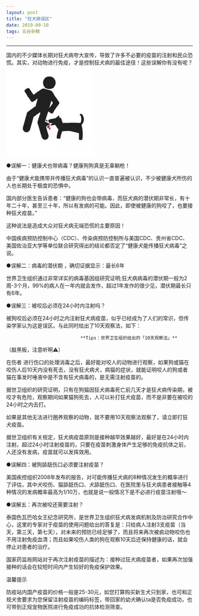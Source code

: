 ```yaml
---
layout: post
title: "狂犬病误区"
date: 2019-09-10 
tags: 五谷杂粮  
---
```

------
国内的不少媒体长期对狂犬病夸大宣传，导致了许多不必要的疫苗的注射和民众恐慌。其实，对动物进行免疫，才是控制狂犬病的最佳途径！这些误解你有没有呢？

![biting](/images/posts/grainSource/dogBitesPeople.jpg)

●误解一：健康犬也带病毒？健康狗狗真是无辜躺枪！

由于“健康犬能携带并传播狂犬病毒”的认识一直普遍被认识，不少被健康犬所伤的人也长期处于极度的恐惧中。

国内部分医生告诉患者：“健康的狗也会带病毒，而狂犬病的潜伏期非常长，有十年二十年，甚至三十年，所以有发病的可能。因此，即使被健康的狗咬了，也要接种狂犬疫苗。”

这种说法是造成大众对狂犬病无端恐慌的主要原因！

中国疾病预防控制中心（CDC）、传染病预防控制所与美国CDC、贵州省CDC、美国佐治亚大学等单位联合研究得出的结论都否定了“健康犬能传播狂犬病毒”之说。

●误解二：病毒的潜伏期 ，确切证据显示：最长6年

世界卫生组织通过非常详实的病毒基因组研究证明;狂犬病病毒的潜伏期一般为2周-3个月，99%的病人在一年内就会发作，超过1年发作的很少见，潜伏期最长只有6年。

●误解三：被咬后必须在24小时内注射吗？

被狗咬后必须在24小时之内注射狂犬病疫苗，似乎已经成为了人们的常识，但传染学家认为这是误区。与此同时给出了10天观察法，如下：

                                **Tips：世界卫生组织给出的「10天观察法」**

（敲黑板，注意听啊⚠️）

在伤者 进行伤口的处理消毒之后，最好能对咬人的动物进行观察，如果狗或猫在咬伤人后10天内没有死去，没有狂犬病犬，病猫的症状，就能证明咬人的狗或者猫在事发时唾液中是不含有狂犬病毒的，是无需注射疫苗的。

据世卫组织的研究证明，只有在狗猫因狂犬病毒死亡前几天才是狂犬病传染期，被咬才有危险，观察期间如果猫狗死去，人可以补打狂犬疫苗，而不是非要在被咬的24小时之内去打。

如果是其他无法进行圈养观察的动物，就不要用10天观察法观察了，请立即打狂犬疫苗。

据世卫组织有关规定，狂犬病疫苗原则是接种越早效果越好，最好是在24小时内注射。超过24小时注射疫苗的，只要在疫苗刺激身体产生足够的免疫抗体之前，人还没有发病，疫苗就可以发挥效用。

●误解四：被狗舔舐伤口必须要注射疫苗？

美国疾控组织2008年发布的报告，对可能传播狂犬病的8种情况发生的概率进行了评估，其中犬咬伤、猫舔舐伤口、犬舔舐伤口、在医院里与狂犬病患者接触等4种情况的发病概率最高为1/10万，也就是说一般情况下是不必进行疫苗注射哦～

●误解五：再次被咬还需要注射？

泰国色瓦巴哈女王纪念研究所，是世界卫生组织狂犬病发病机制及防治研究合作中心，这里的专家对于疫苗的使用问题给出的答复是：只给病人注射3支疫苗（当天，第三天，第七天），对未来的预防已经足够了，而且将来再次被疯动物咬伤也不用注射免疫血清；而且如果咬伤人类的狗在观察10天后还保持健康的话，就会停止对患者的治疗。

国家药监局网站对于再次注射疫苗的描述为：接种过狂犬病疫苗者，如果再次加强接种的话会在较短时间内产生较好的免疫保护效果。

温馨提示

防疫站内国产疫苗的价格一般是25-30元，如您打算购买新生犬只到家，也可和正规犬舍要求为您保留注射疫苗的编码标签，带回家的幼犬确认ta是否免疫成功，也可带到正规宠物医院进行免疫成功的抗体检测筛查。